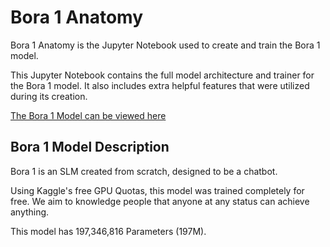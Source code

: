 # Bora 1 Anatomy

Bora 1 Anatomy is the Jupyter Notebook used to create and train the Bora 1 model.

This Jupyter Notebook contains the full model architecture and trainer for the Bora 1 model. It also includes extra helpful features that were utilized during its creation.

[The Bora 1 Model can be viewed here](https://huggingface.co/brandonbaek/Bora-1)

## Bora 1 Model Description
Bora 1 is an SLM created from scratch, designed to be a chatbot.

Using Kaggle's free GPU Quotas, this model was trained completely for free.
We aim to knowledge people that anyone at any status can achieve anything.

This model has 197,346,816 Parameters (197M).
